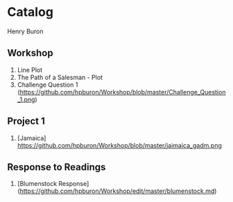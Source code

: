# Catalog

Henry Buron

## Workshop

1. Line Plot
2. The Path of a Salesman - Plot
3. Challenge Question 1 (https://github.com/hpburon/Workshop/blob/master/Challenge_Question_1.png)

## Project 1

1. [Jamaica] https://github.com/hpburon/Workshop/blob/master/jaimaica_gadm.png

## Response to Readings

1. [Blumenstock Response] (https://github.com/hpburon/Workshop/edit/master/blumenstock.md)
